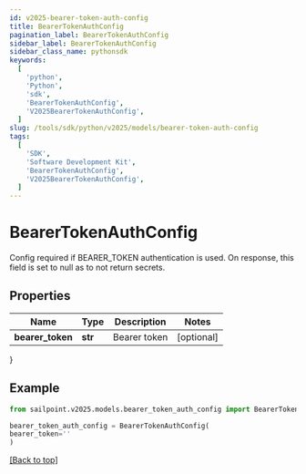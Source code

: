 ```yaml
---
id: v2025-bearer-token-auth-config
title: BearerTokenAuthConfig
pagination_label: BearerTokenAuthConfig
sidebar_label: BearerTokenAuthConfig
sidebar_class_name: pythonsdk
keywords:
  [
    'python',
    'Python',
    'sdk',
    'BearerTokenAuthConfig',
    'V2025BearerTokenAuthConfig',
  ]
slug: /tools/sdk/python/v2025/models/bearer-token-auth-config
tags:
  [
    'SDK',
    'Software Development Kit',
    'BearerTokenAuthConfig',
    'V2025BearerTokenAuthConfig',
  ]
---
```


# BearerTokenAuthConfig

Config required if BEARER_TOKEN authentication is used. On response, this field is set to null as to not return secrets.

## Properties

| Name             | Type    | Description  | Notes      |
| ---------------- | ------- | ------------ | ---------- |
| **bearer_token** | **str** | Bearer token | [optional] |

}

## Example

```python
from sailpoint.v2025.models.bearer_token_auth_config import BearerTokenAuthConfig

bearer_token_auth_config = BearerTokenAuthConfig(
bearer_token=''
)

```

[[Back to top]](#)
